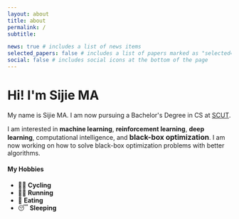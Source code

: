```yaml
---
layout: about
title: about
permalink: /
subtitle:

news: true # includes a list of news items
selected_papers: false # includes a list of papers marked as "selected={true}"
social: false # includes social icons at the bottom of the page
---
```


# Hi! I'm Sijie MA
My name is Sijie MA. I am now pursuing a Bachelor's Degree in CS at [SCUT](https://www.scut.edu.cn/new/).

I am interested in <span style="font-weight: bold;">machine learning</span>, <span style="font-weight: bold;">reinforcement learning</span>, <span style="font-weight: bold;">deep learning</span>, computational intelligence, and <span style="font-weight: bold;font-size: 16px;">black-box optimization</span>. I am now working on how to solve black-box optimization problems with better algorithms.


#### My Hobbies

- 🚴‍♂️ <span style="font-weight: bold;">Cycling</span>
- 🏃‍♂️ <span style="font-weight: bold;">Running</span>
- 🍔 <span style="font-weight: bold;">Eating</span>
- 😴 <span style="font-weight: bold;">Sleeping</span>
